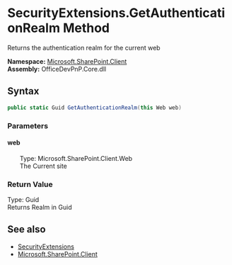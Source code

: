 # SecurityExtensions.GetAuthenticationRealm Method  
 Returns the authentication realm for the current web   

**Namespace:** [Microsoft.SharePoint.Client](Microsoft.SharePoint.Client.md)  
**Assembly:** OfficeDevPnP.Core.dll  
## Syntax
```C#
public static Guid GetAuthenticationRealm(this Web web)
```
### Parameters
#### web  
&emsp;&emsp;Type: Microsoft.SharePoint.Client.Web  
&emsp;&emsp;The Current site  

  

### Return Value
Type: Guid  
Returns Realm in Guid  


## See also
- [SecurityExtensions](Microsoft.SharePoint.Client.SecurityExtensions.md) 
- [Microsoft.SharePoint.Client](Microsoft.SharePoint.Client.md) 
